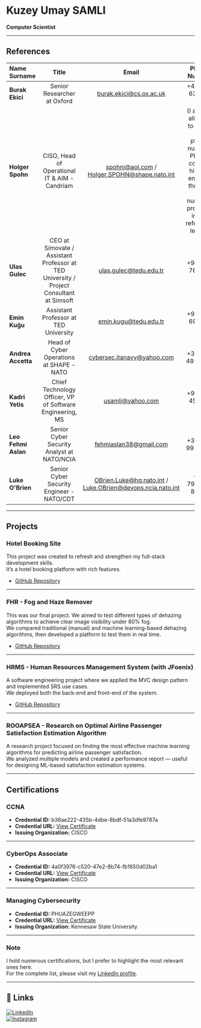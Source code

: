
# **Kuzey Umay SAMLI**

**Computer Scientist**

---

## **References**

| Name Surname | Title | Email | Phone Number | Reference/Recommendation Letter |
| :--- | :---: | :---: | :---: | :---: |
| **Burak Ekici** | Senior Researcher at Oxford | burak.ekici@cs.ox.ac.uk | +44 779 636 59 51 | [Reference Letter - Burak Ekici - University of Oxford](https://github.com/samliumay/samliumay/blob/main/CVs_and_Letters/Recommendation%20and%20Reference%20Letters/Reference%20Letter%20-%20Burak%20Ekici%20-%20University%20of%20Oxford.pdf) |
| **Holger Spohn** | CISO, Head of Operational IT & AIM - Candriam | spohni@aol.com / Holger.SPOHN@shape.nato.int | (I am not allowed to share his phone number. Please contact him via email or through the numbers provided in the reference letter.) | [Reference Letter - Holger Spohn - NATO](https://github.com/samliumay/samliumay/blob/main/CVs_and_Letters/Recommendation%20and%20Reference%20Letters/Reference%20Letter%20-%20Holger%20Spohn-) |
| **Ulas Gulec** | CEO at Simovate / Assistant Professor at TED University / Project Consultant at Simsoft | ulas.gulec@tedu.edu.tr | +90 535 765 60 01 | [Reference Letter - Ulas Gulec - TEDU](https://github.com/samliumay/samliumay/blob/main/CVs_and_Letters/Recommendation%20and%20Reference%20Letters/Reference%20Letter%20-%20Ulas%20Gulec%20-%20TEDU.pdf) |
| **Emin Kuğu** | Assistant Professor at TED University | emin.kugu@tedu.edu.tr | +90 530 692 27 83 | [Reference Letter - Emin Kuğu - TED University](https://github.com/samliumay/samliumay/blob/main/CVs_and_Letters/Recommendation%20and%20Reference%20Letters/Reference%20Letter%20-%20Emin%20KUGU%20-%20TED%20University.pdf) |
| **Andrea Accetta** | Head of Cyber Operations at SHAPE - NATO | cybersec.itanavy@yahoo.com | +32 490 49 99 63 | - |
| **Kadri Yetis** | Chief Technology Officer, VP of Software Engineering, MS | usamli@yahoo.com | +90 533 454 17 99 | - |
| **Leo Fehmi Aslan** | Senior Cyber Security Analyst at NATO/NCIA | fehmiaslan38@gmail.com | +34 649 99 84 12 | - |
| **Luke O'Brien** | Senior Cyber Security Engineer - NATO/CDT | OBrien.Luke@hq.nato.int / Luke.OBrien@devops.ncia.nato.int | +44 7975 94 86 98 | - |
---

## **Projects**

### **Hotel Booking Site**
This project was created to refresh and strengthen my full-stack development skills.  
It’s a hotel booking platform with rich features.

- [GitHub Repository](https://github.com/samliumay/hotel-booking-react)  

---

### **FHR - Fog and Haze Remover**
This was our final project. We aimed to test different types of dehazing algorithms to achieve clear image visibility under 80% fog.  
We compared traditional (manual) and machine learning-based dehazing algorithms, then developed a platform to test them in real time.

- [GitHub Repository](https://github.com/samliumay/FHR)

---

### **HRMS - Human Resources Management System (with JFoenix)**
A software engineering project where we applied the MVC design pattern and implemented SRS use cases.  
We deployed both the back-end and front-end of the system.

- [GitHub Repository](https://github.com/samliumay/HRMS)

---

### **ROOAPSEA - Research on Optimal Airline Passenger Satisfaction Estimation Algorithm**
A research project focused on finding the most effective machine learning algorithms for predicting airline passenger satisfaction.  
We analyzed multiple models and created a performance report — useful for designing ML-based satisfaction estimation systems.

---

## **Certifications**

### **CCNA**
- **Credential ID:** b36ae222-435b-4dbe-8bdf-51a3dfe9787a  
- **Credential URL:** [View Certificate](https://www.credly.com/badges/b36ae222-435b-4dbe-8bdf-51a3dfe9787a/linked_in_profile)  
- **Issuing Organization:** CISCO

---

### **CyberOps Associate**
- **Credential ID:** 4a0f3976-c520-47e2-8b74-fb1650d02ba1  
- **Credential URL:** [View Certificate](https://www.credly.com/badges/4a0f3976-c520-47e2-8b74-fb1650d02ba1/linked_in_profile)  
- **Issuing Organization:** CISCO

---

### **Managing Cybersecurity**
- **Credential ID:** PHUAZEGWEEPP  
- **Credential URL:** [View Certificate](https://www.coursera.org/account/accomplishments/specialization/PHUAZEGWEEPP)  
- **Issuing Organization:** Kennesaw State University

---

### **Note**
I hold numerous certifications, but I prefer to highlight the most relevant ones here.  
For the complete list, please visit my [LinkedIn profile](https://www.linkedin.com/in/umay-samli-5419b51bb/).

---

## **🔗 Links**

[![LinkedIn](https://img.shields.io/badge/linkedin-0A66C2?style=for-the-badge&logo=linkedin&logoColor=white)](https://www.linkedin.com/in/umay-samli-5419b51bb/)  
[![Instagram](https://img.shields.io/badge/-Instagram-C13584?style=flat-square&labelColor=C13584&logo=instagram&logoColor=white)](https://instagram.com/umay_samli)


